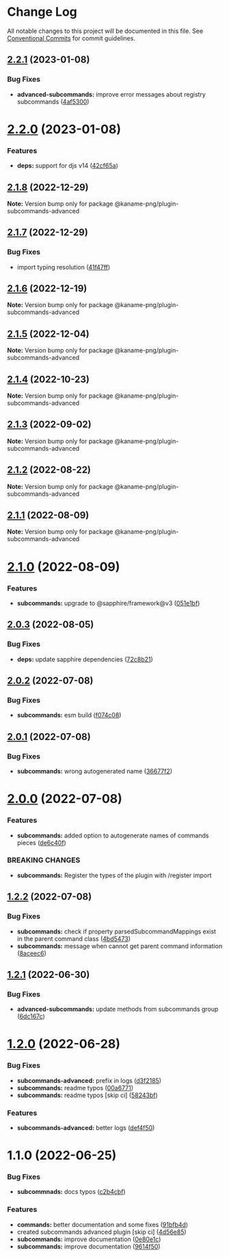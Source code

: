 # Change Log

All notable changes to this project will be documented in this file.
See [Conventional Commits](https://conventionalcommits.org) for commit guidelines.

## [2.2.1](https://github.com/kaname-png/neko-plugins/compare/@kaname-png/plugin-subcommands-advanced@2.2.0...@kaname-png/plugin-subcommands-advanced@2.2.1) (2023-01-08)

### Bug Fixes

-   **advanced-subcommands:** improve error messages about registry subcommands ([4af5300](https://github.com/kaname-png/neko-plugins/commit/4af5300ee7dd73bc93e473b27ba38ec7a74d6ce3))

# [2.2.0](https://github.com/kaname-png/neko-plugins/compare/@kaname-png/plugin-subcommands-advanced@2.1.8...@kaname-png/plugin-subcommands-advanced@2.2.0) (2023-01-08)

### Features

-   **deps:** support for djs v14 ([42cf65a](https://github.com/kaname-png/neko-plugins/commit/42cf65a7a84994253dfba953bc0051f7749b21b9))

## [2.1.8](https://github.com/kaname-png/neko-plugins/compare/@kaname-png/plugin-subcommands-advanced@2.1.7...@kaname-png/plugin-subcommands-advanced@2.1.8) (2022-12-29)

**Note:** Version bump only for package @kaname-png/plugin-subcommands-advanced

## [2.1.7](https://github.com/kaname-png/neko-plugins/compare/@kaname-png/plugin-subcommands-advanced@2.1.6...@kaname-png/plugin-subcommands-advanced@2.1.7) (2022-12-29)

### Bug Fixes

-   import typing resolution ([41f47ff](https://github.com/kaname-png/neko-plugins/commit/41f47ffc58d8b8ebe4a06804ed736eda7f19f12a))

## [2.1.6](https://github.com/kaname-png/neko-plugins/compare/@kaname-png/plugin-subcommands-advanced@2.1.5...@kaname-png/plugin-subcommands-advanced@2.1.6) (2022-12-19)

**Note:** Version bump only for package @kaname-png/plugin-subcommands-advanced

## [2.1.5](https://github.com/kaname-png/neko-plugins/compare/@kaname-png/plugin-subcommands-advanced@2.1.4...@kaname-png/plugin-subcommands-advanced@2.1.5) (2022-12-04)

**Note:** Version bump only for package @kaname-png/plugin-subcommands-advanced

## [2.1.4](https://github.com/kaname-png/neko-plugins/compare/@kaname-png/plugin-subcommands-advanced@2.1.3...@kaname-png/plugin-subcommands-advanced@2.1.4) (2022-10-23)

**Note:** Version bump only for package @kaname-png/plugin-subcommands-advanced

## [2.1.3](https://github.com/kaname-png/neko-plugins/compare/@kaname-png/plugin-subcommands-advanced@2.1.2...@kaname-png/plugin-subcommands-advanced@2.1.3) (2022-09-02)

**Note:** Version bump only for package @kaname-png/plugin-subcommands-advanced

## [2.1.2](https://github.com/kaname-png/neko-plugins/compare/@kaname-png/plugin-subcommands-advanced@2.1.1...@kaname-png/plugin-subcommands-advanced@2.1.2) (2022-08-22)

**Note:** Version bump only for package @kaname-png/plugin-subcommands-advanced

## [2.1.1](https://github.com/kaname-png/neko-plugins/compare/@kaname-png/plugin-subcommands-advanced@2.1.0...@kaname-png/plugin-subcommands-advanced@2.1.1) (2022-08-09)

**Note:** Version bump only for package @kaname-png/plugin-subcommands-advanced

# [2.1.0](https://github.com/kaname-png/neko-plugins/compare/@kaname-png/plugin-subcommands-advanced@2.0.3...@kaname-png/plugin-subcommands-advanced@2.1.0) (2022-08-09)

### Features

-   **subcommands:** upgrade to @sapphire/framework@v3 ([051e1bf](https://github.com/kaname-png/neko-plugins/commit/051e1bf3d02a6bbdf434a08f21ef34f54f9b5fa9))

## [2.0.3](https://github.com/kaname-png/neko-plugins/compare/@kaname-png/plugin-subcommands-advanced@2.0.2...@kaname-png/plugin-subcommands-advanced@2.0.3) (2022-08-05)

### Bug Fixes

-   **deps:** update sapphire dependencies ([72c8b21](https://github.com/kaname-png/neko-plugins/commit/72c8b21217ea0dcec4a56e428b28742c7851b4c8))

## [2.0.2](https://github.com/kaname-png/neko-plugins/compare/@kaname-png/plugin-subcommands-advanced@2.0.1...@kaname-png/plugin-subcommands-advanced@2.0.2) (2022-07-08)

### Bug Fixes

-   **subcommands:** esm build ([f074c08](https://github.com/kaname-png/neko-plugins/commit/f074c085c450189e4ddc43c9cfb57a193324193e))

## [2.0.1](https://github.com/kaname-png/neko-plugins/compare/@kaname-png/plugin-subcommands-advanced@2.0.0...@kaname-png/plugin-subcommands-advanced@2.0.1) (2022-07-08)

### Bug Fixes

-   **subcommands:** wrong autogenerated name ([36677f2](https://github.com/kaname-png/neko-plugins/commit/36677f20ae566c00ec56fac76000312dc4bf3467))

# [2.0.0](https://github.com/kaname-png/neko-plugins/compare/@kaname-png/plugin-subcommands-advanced@1.2.2...@kaname-png/plugin-subcommands-advanced@2.0.0) (2022-07-08)

### Features

-   **subcommands:** added option to autogenerate names of commands pieces ([de6c40f](https://github.com/kaname-png/neko-plugins/commit/de6c40fcebdae7d776406e076ee9969211a428d6))

### BREAKING CHANGES

-   **subcommands:** Register the types of the plugin with /register import

## [1.2.2](https://github.com/kaname-png/neko-plugins/compare/@kaname-png/plugin-subcommands-advanced@1.2.1...@kaname-png/plugin-subcommands-advanced@1.2.2) (2022-07-08)

### Bug Fixes

-   **subcommands:** check if property parsedSubcommandMappings exist in the parent command class ([4bd5473](https://github.com/kaname-png/neko-plugins/commit/4bd5473f0e21b6b9197f0c06d31ca877fdacc38a))
-   **subcommands:** message when cannot get parent command information ([8aceec6](https://github.com/kaname-png/neko-plugins/commit/8aceec6ff8187381784c9cca215d136a93368374))

## [1.2.1](https://github.com/kaname-png/neko-plugins/compare/@kaname-png/plugin-subcommands-advanced@1.2.0...@kaname-png/plugin-subcommands-advanced@1.2.1) (2022-06-30)

### Bug Fixes

-   **advanced-subcommands:** update methods from subcommands group ([6dc167c](https://github.com/kaname-png/neko-plugins/commit/6dc167c53d26ee7a357349d55cf1cd0e3e82b196))

# [1.2.0](https://github.com/kaname-png/neko-plugins/compare/@kaname-png/plugin-subcommands-advanced@1.1.0...@kaname-png/plugin-subcommands-advanced@1.2.0) (2022-06-28)

### Bug Fixes

-   **subcommands-advanced:** prefix in logs ([d3f2185](https://github.com/kaname-png/neko-plugins/commit/d3f21854a47f9e959da1b311f30f3acb2b4c96bf))
-   **subcommands:** readme typos ([00a6771](https://github.com/kaname-png/neko-plugins/commit/00a6771f53f2b8c3042f66267f390f01dae82c0c))
-   **subcommands:** readme typos [skip ci] ([58243bf](https://github.com/kaname-png/neko-plugins/commit/58243bfdff88ab3da724b3c4289451e3752da237))

### Features

-   **subcommands-advanced:** better logs ([def4f50](https://github.com/kaname-png/neko-plugins/commit/def4f501aaee5fc8dbe7bb00a297ee332e029c86))

# 1.1.0 (2022-06-25)

### Bug Fixes

-   **subcommnads:** docs typos ([c2b4cbf](https://github.com/kaname-png/neko-plugins/commit/c2b4cbf5192ebc93b5388304d355a117542b3b3e))

### Features

-   **commands:** better documentation and some fixes ([91bfb4d](https://github.com/kaname-png/neko-plugins/commit/91bfb4dd59901323c25ec3aeadf19abaccffe124))
-   created subcommands advanced plugin [skip ci] ([4d56e85](https://github.com/kaname-png/neko-plugins/commit/4d56e856408f492fb3e6d452de17467c33763135))
-   **subcommands:** improve documentation ([0e80e1c](https://github.com/kaname-png/neko-plugins/commit/0e80e1cc0ac68242fe1afb2fee7197a4bd971ff9))
-   **subcommands:** improve documentation ([9614f50](https://github.com/kaname-png/neko-plugins/commit/9614f50e49b77a86c53d4a6a68eeef8a278ffce9))
